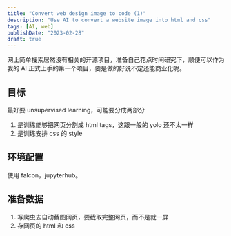 ```yaml
---
title: "Convert web design image to code (1)"
description: "Use AI to convert a website image into html and css"
tags: [AI, web]
publishDate: "2023-02-28"
draft: true
---
```


网上简单搜索居然没有相关的开源项目，准备自己花点时间研究下，顺便可以作为我的 AI 正式上手的第一个项目，要是做的好说不定还能商业化呢。

## 目标

最好要 unsupervised learning，可能要分成两部分

1. 是训练能够把网页分割成 html tags，这跟一般的 yolo 还不太一样
2. 是训练安排 css 的 style

## 环境配置

使用 falcon，jupyterhub。

## 准备数据

1. 写爬虫去自动截图网页，要截取完整网页，而不是就一屏
2. 存网页的 html 和 css
